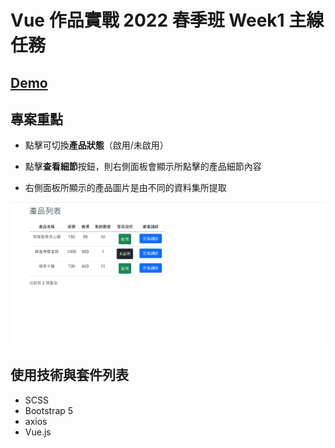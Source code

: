 # Vue 作品實戰 2022 春季班 Week1 主線任務

## [Demo](https://sylvia-h.github.io/Hex_Vue_week1/)

## 專案重點

* 點擊可切換**產品狀態**（啟用/未啟用）

* 點擊**查看細節**按鈕，則右側面板會顯示所點擊的產品細節內容

* 右側面板所顯示的產品圖片是由不同的資料集所提取

![image](./app/assets/images/vue_week1.gif)

## 使用技術與套件列表

* SCSS
* Bootstrap 5
* axios
* Vue.js
